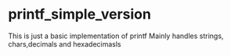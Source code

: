 # printf_simple_version
This is just a basic implementation of printf
Mainly handles strings, chars,decimals and hexadecimasls
